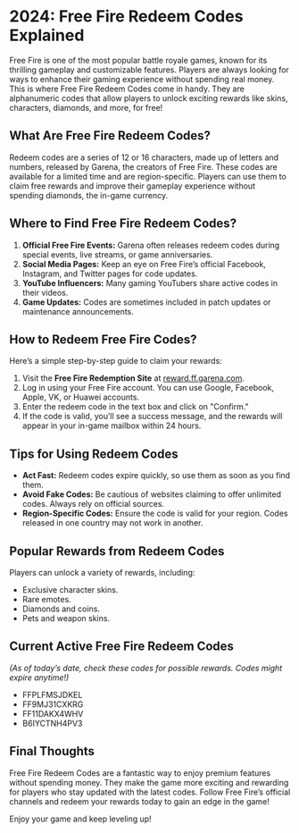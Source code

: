 # 2024: Free Fire Redeem Codes Explained

Free Fire is one of the most popular battle royale games, known for its thrilling gameplay and customizable features. Players are always looking for ways to enhance their gaming experience without spending real money. This is where Free Fire Redeem Codes come in handy. They are alphanumeric codes that allow players to unlock exciting rewards like skins, characters, diamonds, and more, for free!

## What Are Free Fire Redeem Codes?

Redeem codes are a series of 12 or 16 characters, made up of letters and numbers, released by Garena, the creators of Free Fire. These codes are available for a limited time and are region-specific. Players can use them to claim free rewards and improve their gameplay experience without spending diamonds, the in-game currency.

## Where to Find Free Fire Redeem Codes?

1. **Official Free Fire Events:** Garena often releases redeem codes during special events, live streams, or game anniversaries.
2. **Social Media Pages:** Keep an eye on Free Fire’s official Facebook, Instagram, and Twitter pages for code updates.
3. **YouTube Influencers:** Many gaming YouTubers share active codes in their videos.
4. **Game Updates:** Codes are sometimes included in patch updates or maintenance announcements.

## How to Redeem Free Fire Codes?

Here’s a simple step-by-step guide to claim your rewards:

1. Visit the **Free Fire Redemption Site** at [reward.ff.garena.com](https://reward.ff.garena.com).
2. Log in using your Free Fire account. You can use Google, Facebook, Apple, VK, or Huawei accounts.
3. Enter the redeem code in the text box and click on "Confirm."
4. If the code is valid, you’ll see a success message, and the rewards will appear in your in-game mailbox within 24 hours.

## Tips for Using Redeem Codes

- **Act Fast:** Redeem codes expire quickly, so use them as soon as you find them.
- **Avoid Fake Codes:** Be cautious of websites claiming to offer unlimited codes. Always rely on official sources.
- **Region-Specific Codes:** Ensure the code is valid for your region. Codes released in one country may not work in another.

## Popular Rewards from Redeem Codes

Players can unlock a variety of rewards, including:

- Exclusive character skins.
- Rare emotes.
- Diamonds and coins.
- Pets and weapon skins.

## Current Active Free Fire Redeem Codes

*(As of today’s date, check these codes for possible rewards. Codes might expire anytime!)*

- FFPLFMSJDKEL
- FF9MJ31CXKRG
- FF11DAKX4WHV
- B6IYCTNH4PV3

## Final Thoughts

Free Fire Redeem Codes are a fantastic way to enjoy premium features without spending money. They make the game more exciting and rewarding for players who stay updated with the latest codes. Follow Free Fire’s official channels and redeem your rewards today to gain an edge in the game!

Enjoy your game and keep leveling up!
